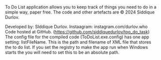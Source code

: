 To Do List application allows you to keep track of things you need to do in a simple way, paper free.
The code and other artefacts are © 2024 Siddique Durlov.

Developed by: SIddique Durlov. 
Instaagram: instagram.com/durlov.who
Code hosted at GitHub. (https://github.com/siddiquedurlov/too_do_task)
The config file for the compiled code (ToDoList.exe.config) has one app setting: listFileName. This is the path and filename of XML file that stores the to do list. 
If you set the registry to make the app run when Windows starts the you will need to set this to be an absolute path.
